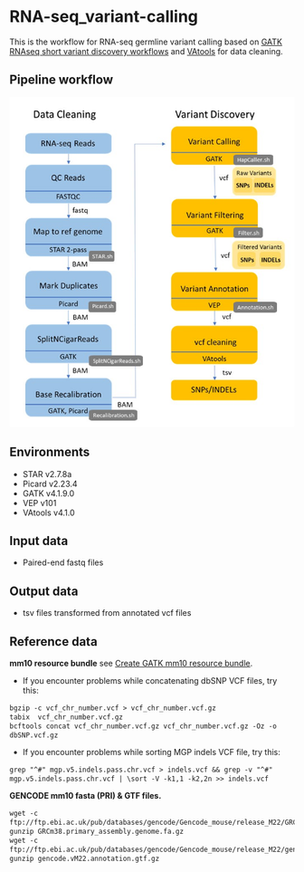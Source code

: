# RNA-seq_variant-calling
This is the workflow for RNA-seq germline variant calling based on [GATK RNAseq short variant discovery workflows](https://gatk.broadinstitute.org/hc/en-us/articles/360035531192-RNAseq-short-variant-discovery-SNPs-Indels-) and [VAtools](https://vatools.readthedocs.io/en/latest/) for data cleaning.
## Pipeline workflow
![image](https://github.com/Tina04021997/RNA-seq_variant-calling/blob/main/RNA-seq%20variant%20calling%20workflow.jpg)
## Environments
- STAR v2.7.8a
- Picard v2.23.4
- GATK v4.1.9.0
- VEP v101
- VAtools v4.1.0
## Input data
- Paired-end fastq files
## Output data
-  tsv files transformed from annotated vcf files

## Reference data 
**mm10 resource bundle** see [Create GATK mm10 resource bundle](https://github.com/igordot/genomics/blob/master/workflows/gatk-mouse-mm10.md).

- If you encounter problems while concatenating dbSNP VCF files, try this:
```
bgzip -c vcf_chr_number.vcf > vcf_chr_number.vcf.gz
tabix  vcf_chr_number.vcf.gz
bcftools concat vcf_chr_number.vcf.gz vcf_chr_number.vcf.gz -Oz -o dbSNP.vcf.gz 
```
- If you encounter problems while sorting MGP indels VCF file, try this:
```
grep "^#" mgp.v5.indels.pass.chr.vcf > indels.vcf && grep -v "^#" mgp.v5.indels.pass.chr.vcf | \sort -V -k1,1 -k2,2n >> indels.vcf
```
**GENCODE mm10 fasta (PRI) & GTF files.**
```
wget -c ftp://ftp.ebi.ac.uk/pub/databases/gencode/Gencode_mouse/release_M22/GRCm38.primary_assembly.genome.fa.gz
gunzip GRCm38.primary_assembly.genome.fa.gz
wget -c ftp://ftp.ebi.ac.uk/pub/databases/gencode/Gencode_mouse/release_M22/gencode.vM22.annotation.gtf.gz
gunzip gencode.vM22.annotation.gtf.gz
```
